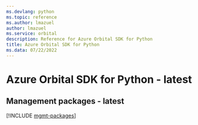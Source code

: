 ```yaml
---
ms.devlang: python
ms.topic: reference
ms.author: lmazuel
author: lmazuel
ms.service: orbital
description: Reference for Azure Orbital SDK for Python
title: Azure Orbital SDK for Python
ms.data: 07/22/2022
---
```

# Azure Orbital SDK for Python - latest

## Management packages - latest
[!INCLUDE [mgmt-packages](orbital-mgmt-index.md)]